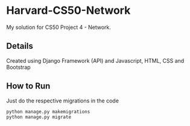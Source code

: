 # Harvard-CS50-Network

My solution for CS50 Project 4 - Network.

## Details
Created using Django Framework (API) and Javascript, HTML, CSS and Bootstrap

## How to Run
Just do the respective migrations in the code

``` python
python manage.py makemigrations
python manage.py migrate
```
